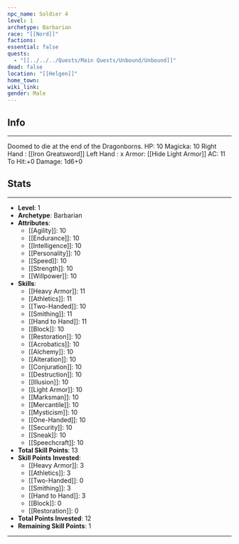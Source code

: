 ```yaml
---
npc_name: Soldier 4
level: 1
archetype: Barbarian
race: "[[Nord]]"
factions: 
essential: false
quests:
  - "[[../../../Quests/Main Quests/Unbound/Unbound]]"
dead: false
location: "[[Helgen]]"
home_town: 
wiki_link: 
gender: Male
---
```

## Info
---
Doomed to die at the end of the Dragonborns.
HP: 10
Magicka: 10
Right Hand : [[Iron Greatsword]]
Left Hand : x
Armor: [[Hide Light Armor]]
AC: 11
To Hit:+0
Damage: 1d6+0
## Stats
---
- **Level**: 1
- **Archetype**: Barbarian
- **Attributes**: 
  - [[Agility]]: 10
  - [[Endurance]]: 10
  - [[Intelligence]]: 10
  - [[Personality]]: 10
  - [[Speed]]: 10
  - [[Strength]]: 10
  - [[Willpower]]: 10
- **Skills**: 
  - [[Heavy Armor]]: 11
  - [[Athletics]]: 11
  - [[Two-Handed]]: 10
  - [[Smithing]]: 11
  - [[Hand to Hand]]: 11
  - [[Block]]: 10
  - [[Restoration]]: 10
  - [[Acrobatics]]: 10
  - [[Alchemy]]: 10
  - [[Alteration]]: 10
  - [[Conjuration]]: 10
  - [[Destruction]]: 10
  - [[Illusion]]: 10
  - [[Light Armor]]: 10
  - [[Marksman]]: 10
  - [[Mercantile]]: 10
  - [[Mysticism]]: 10
  - [[One-Handed]]: 10
  - [[Security]]: 10
  - [[Sneak]]: 10
  - [[Speechcraft]]: 10
- **Total Skill Points**: 13
- **Skill Points Invested**: 
  - [[Heavy Armor]]: 3
  - [[Athletics]]: 3
  - [[Two-Handed]]: 0
  - [[Smithing]]: 3
  - [[Hand to Hand]]: 3
  - [[Block]]: 0
  - [[Restoration]]: 0
- **Total Points Invested**: 12
- **Remaining Skill Points**: 1
---